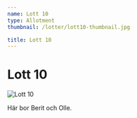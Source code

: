 ```yaml
---
name: Lott 10
type: Allotment
thumbnail: /lotter/lott10-thumbnail.jpg

title: Lott 10
---
```

# Lott 10

![Lott 10](/lotter/lott10.jpg#left)

Här bor Berit och Olle.
